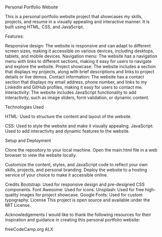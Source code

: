 Personal Portfolio Website

This is a personal portfolio website project that showcases my skills, projects, and resume in a visually appealing and interactive manner. It is built using HTML, CSS, and JavaScript.

Features:

Responsive design: The website is responsive and can adapt to different screen sizes, making it accessible on various devices, including desktops, tablets, and mobile devices.
Navigation menu: The website has a navigation menu with links to different sections, making it easy for users to navigate and explore the website.
Project showcase: The website includes a section that displays my projects, along with brief descriptions and links to project details or live demos.
Contact information: The website has a contact section that displays my email address, phone number, and links to my LinkedIn and GitHub profiles, making it easy for users to contact me.
Interactivity: The website includes JavaScript functionality to add interactivity, such as image sliders, form validation, or dynamic content.

Technologies Used

HTML: Used to structure the content and layout of the website.

CSS: Used to style the website and make it visually appealing.
JavaScript: Used to add interactivity and dynamic features to the website.

Setup and Deployment

Clone the repository to your local machine.
Open the main.html file in a web browser to view the website locally.

Customize the content, styles, and JavaScript code to reflect your own skills, projects, and personal branding.
Deploy the website to a hosting service of your choice to make it accessible online.

Credits
Bootstrap: Used for responsive design and pre-designed CSS components.
Font Awesome: Used for icons.
Unsplash: Used for free high-quality images for project showcase.
Google Fonts: Used for custom typography.
License
This project is open source and available under the MIT License.

Acknowledgements
I would like to thank the following resources for their inspiration and guidance in creating this personal portfolio website:

freeCodeCamp.org
ALX
